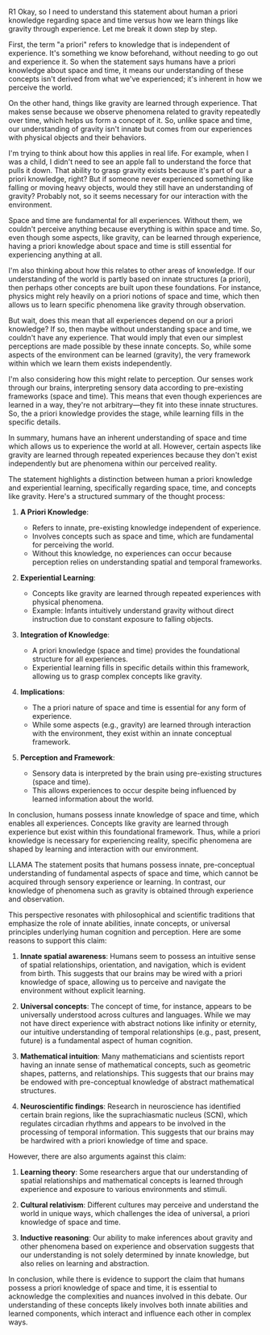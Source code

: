 R1 <think>
Okay, so I need to understand this statement about human a priori knowledge regarding space and time versus how we learn things like gravity through experience. Let me break it down step by step.

First, the term "a priori" refers to knowledge that is independent of experience. It's something we know beforehand, without needing to go out and experience it. So when the statement says humans have a priori knowledge about space and time, it means our understanding of these concepts isn't derived from what we've experienced; it's inherent in how we perceive the world.

On the other hand, things like gravity are learned through experience. That makes sense because we observe phenomena related to gravity repeatedly over time, which helps us form a concept of it. So, unlike space and time, our understanding of gravity isn't innate but comes from our experiences with physical objects and their behaviors.

I'm trying to think about how this applies in real life. For example, when I was a child, I didn't need to see an apple fall to understand the force that pulls it down. That ability to grasp gravity exists because it's part of our a priori knowledge, right? But if someone never experienced something like falling or moving heavy objects, would they still have an understanding of gravity? Probably not, so it seems necessary for our interaction with the environment.

Space and time are fundamental for all experiences. Without them, we couldn't perceive anything because everything is within space and time. So, even though some aspects, like gravity, can be learned through experience, having a priori knowledge about space and time is still essential for experiencing anything at all.

I'm also thinking about how this relates to other areas of knowledge. If our understanding of the world is partly based on innate structures (a priori), then perhaps other concepts are built upon these foundations. For instance, physics might rely heavily on a priori notions of space and time, which then allows us to learn specific phenomena like gravity through observation.

But wait, does this mean that all experiences depend on our a priori knowledge? If so, then maybe without understanding space and time, we couldn't have any experience. That would imply that even our simplest perceptions are made possible by these innate concepts. So, while some aspects of the environment can be learned (gravity), the very framework within which we learn them exists independently.

I'm also considering how this might relate to perception. Our senses work through our brains, interpreting sensory data according to pre-existing frameworks (space and time). This means that even though experiences are learned in a way, they're not arbitrary—they fit into these innate structures. So, the a priori knowledge provides the stage, while learning fills in the specific details.

In summary, humans have an inherent understanding of space and time which allows us to experience the world at all. However, certain aspects like gravity are learned through repeated experiences because they don't exist independently but are phenomena within our perceived reality.
</think>

The statement highlights a distinction between human a priori knowledge and experiential learning, specifically regarding space, time, and concepts like gravity. Here's a structured summary of the thought process:

1. **A Priori Knowledge**: 
   - Refers to innate, pre-existing knowledge independent of experience.
   - Involves concepts such as space and time, which are fundamental for perceiving the world.
   - Without this knowledge, no experiences can occur because perception relies on understanding spatial and temporal frameworks.

2. **Experiential Learning**:
   - Concepts like gravity are learned through repeated experiences with physical phenomena.
   - Example: Infants intuitively understand gravity without direct instruction due to constant exposure to falling objects.

3. **Integration of Knowledge**:
   - A priori knowledge (space and time) provides the foundational structure for all experiences.
   - Experiential learning fills in specific details within this framework, allowing us to grasp complex concepts like gravity.

4. **Implications**:
   - The a priori nature of space and time is essential for any form of experience.
   - While some aspects (e.g., gravity) are learned through interaction with the environment, they exist within an innate conceptual framework.

5. **Perception and Framework**:
   - Sensory data is interpreted by the brain using pre-existing structures (space and time).
   - This allows experiences to occur despite being influenced by learned information about the world.

In conclusion, humans possess innate knowledge of space and time, which enables all experiences. Concepts like gravity are learned through experience but exist within this foundational framework. Thus, while a priori knowledge is necessary for experiencing reality, specific phenomena are shaped by learning and interaction with our environment.


LLAMA The statement posits that humans possess innate, pre-conceptual understanding of fundamental aspects of space and time, which cannot be acquired through sensory experience or learning. In contrast, our knowledge of phenomena such as gravity is obtained through experience and observation.

This perspective resonates with philosophical and scientific traditions that emphasize the role of innate abilities, innate concepts, or universal principles underlying human cognition and perception. Here are some reasons to support this claim:

1. **Innate spatial awareness**: Humans seem to possess an intuitive sense of spatial relationships, orientation, and navigation, which is evident from birth. This suggests that our brains may be wired with a priori knowledge of space, allowing us to perceive and navigate the environment without explicit learning.

2. **Universal concepts**: The concept of time, for instance, appears to be universally understood across cultures and languages. While we may not have direct experience with abstract notions like infinity or eternity, our intuitive understanding of temporal relationships (e.g., past, present, future) is a fundamental aspect of human cognition.

3. **Mathematical intuition**: Many mathematicians and scientists report having an innate sense of mathematical concepts, such as geometric shapes, patterns, and relationships. This suggests that our brains may be endowed with pre-conceptual knowledge of abstract mathematical structures.

4. **Neuroscientific findings**: Research in neuroscience has identified certain brain regions, like the suprachiasmatic nucleus (SCN), which regulates circadian rhythms and appears to be involved in the processing of temporal information. This suggests that our brains may be hardwired with a priori knowledge of time and space.

However, there are also arguments against this claim:

1. **Learning theory**: Some researchers argue that our understanding of spatial relationships and mathematical concepts is learned through experience and exposure to various environments and stimuli.

2. **Cultural relativism**: Different cultures may perceive and understand the world in unique ways, which challenges the idea of universal, a priori knowledge of space and time.

3. **Inductive reasoning**: Our ability to make inferences about gravity and other phenomena based on experience and observation suggests that our understanding is not solely determined by innate knowledge, but also relies on learning and abstraction.

In conclusion, while there is evidence to support the claim that humans possess a priori knowledge of space and time, it is essential to acknowledge the complexities and nuances involved in this debate. Our understanding of these concepts likely involves both innate abilities and learned components, which interact and influence each other in complex ways.
